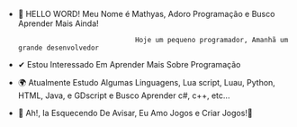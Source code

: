 - 👋 HELLO WORD! Meu Nome é Mathyas, Adoro Programação e Busco Aprender Mais Ainda!

                                   Hoje um pequeno programador, Amanhã um grande desenvolvedor

- ✔ Estou Interessado Em Aprender Mais Sobre Programação

- 🌍 Atualmente Estudo Algumas Linguagens, Lua script, Luau, Python, HTML, Java, e GDscript e Busco Aprender c#, c++, etc...

- 🎈 Ah!, Ia Esquecendo De Avisar, Eu Amo Jogos e Criar Jogos!👾
  


